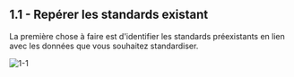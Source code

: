 ## 1.1 - Repérer les standards existant

La première chose à faire est d'identifier les standards préexistants en lien avec les données que vous souhaitez standardiser. 

![1-1](/images/algo/1-1.png)
